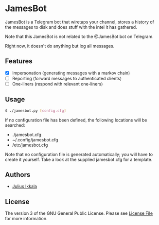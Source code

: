 # JamesBot

JamesBot is a Telegram bot that wiretaps your channel, stores a history of the
messages to disk and does stuff with the intel it has gathered.

Note that this JamesBot is not related to the @JamesBot bot on Telegram.

Right now, it doesn't do anything but log all messages.

## Features

- [x] Impersonation (generating messages with a markov chain)
- [ ] Reporting (forward messages to authenticated clients)
- [ ] One-liners (respond with relevant one-liners)

## Usage

``` bash
$ ./jamesbot.py [config.cfg]
```

If no configuration file has been defined, the following locations will be
searched:

* ./jamesbot.cfg
* ~/.config/jamesbot.cfg
* /etc/jamesbot.cfg

Note that no configuration file is generated automatically; you will have to
create it yourself. Take a look at the supplied jamesbot.cfg for a template.

## Authors

- [Julius Ikkala](https://github.com/juliusikkala)

## License

The version 3 of the GNU General Public License. Please see
[License File](COPYING) for more information.
